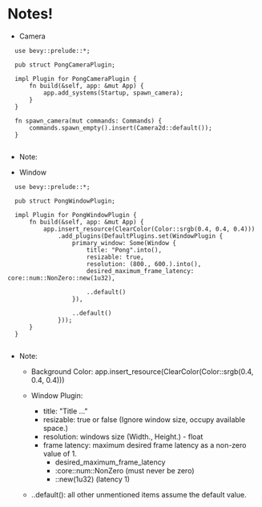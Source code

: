 # Notes!

- Camera

```
  use bevy::prelude::*;

  pub struct PongCameraPlugin;

  impl Plugin for PongCameraPlugin {
      fn build(&self, app: &mut App) {
          app.add_systems(Startup, spawn_camera);
      }
  }

  fn spawn_camera(mut commands: Commands) {
      commands.spawn_empty().insert(Camera2d::default());
  }
  
```

- Note:





- Window

```
  use bevy::prelude::*;

  pub struct PongWindowPlugin;

  impl Plugin for PongWindowPlugin {
      fn build(&self, app: &mut App) {
          app.insert_resource(ClearColor(Color::srgb(0.4, 0.4, 0.4)))
              .add_plugins(DefaultPlugins.set(WindowPlugin {
                  primary_window: Some(Window {
                      title: "Pong".into(),
                      resizable: true,
                      resolution: (800., 600.).into(),
                      desired_maximum_frame_latency: core::num::NonZero::new(1u32),

                      ..default()
                  }),

                  ..default()
              }));
      }
  }
  
```

- Note: 

  - Background Color: app.insert_resource(ClearColor(Color::srgb(0.4, 0.4, 0.4)))

  - Window Plugin:
    - title: "Title ..."
    - resizable: true or false (Ignore window size, occupy available space.)
    - resolution: windows size (Width., Height.) - float
    - frame latency: maximum desired frame latency as a non-zero value of 1.
      - desired_maximum_frame_latency
      - :core::num::NonZero (must never be zero)
      - ::new(1u32) (latency 1)

  - ..default(): all other unmentioned items assume the default value.



